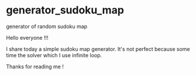 # generator_sudoku_map
generator of random sudoku map

Hello everyone !!!

I share today a simple sudoku map generator.
It's not perfect because some time the solver which I use infinite loop.

Thanks for reading me !
